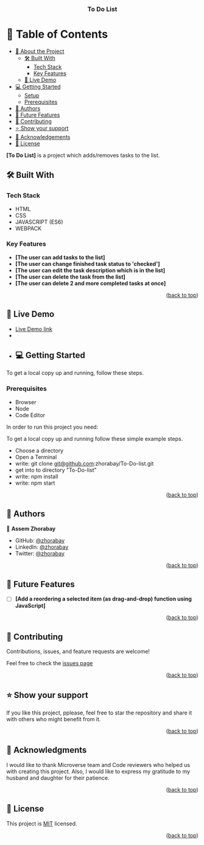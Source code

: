 <a name="readme-top"></a>
<div align="center">
  <h3><b>To Do List</b></h3>
</div>

# 📗 Table of Contents

- [📖 About the Project](#about-project)
  - [🛠 Built With](#built-with)
    - [Tech Stack](#tech-stack)
    - [Key Features](#key-features)
  - [🚀 Live Demo](#live-demo)
- [💻 Getting Started](#getting-started)
  - [Setup](#setup)
  - [Prerequisites](#prerequisites)
- [👥 Authors](#authors)
- [🔭 Future Features](#future-features)
- [🤝 Contributing](#contributing)
- [⭐️ Show your support](#support)
- [🙏 Acknowledgements](#acknowledgements)
- [📝 License](#license)


**[To Do List]** is a project which adds/removes tasks to the list.<br />

## 🛠 Built With <a name="built-with"></a>

### Tech Stack <a name="tech-stack"></a>
 - HTML 
 - CSS
 - JAVASCRIPT (ES6)
 - WEBPACK

### Key Features <a name="key-features"></a>

- **[The user can add tasks to the list]**
- **[The user can change finished task status to 'checked']**
- **[The user can edit the task description which is in the list]**
- **[The user can delete the task from the list]**
- **[The user can delete 2 and more completed tasks at once]**

<p align="right">(<a href="#readme-top">back to top</a>)</p>

## 🚀 Live Demo <a name="live-demo"></a>

- [Live Demo link](https://zhorabay.github.io/To-Do-list/dist/)
-
- ## 💻 Getting Started <a name="getting-started"></a>

To get a local copy up and running, follow these steps.

### Prerequisites
- Browser
- Node
- Code Editor

In order to run this project you need:

To get a local copy up and running follow these simple example steps.

- Choose a directory
- Open a Terminal
- write: git clone git@github.com:zhorabay/To-Do-list.git
- get into to directory "To-Do-list"
- write: npm install
- write: npm start

<p align="right">(<a href="#readme-top">back to top</a>)</p>

## 👥 Authors <a name="authors"></a>
  
👤 **Assem Zhorabay**

- GitHub: [@zhorabay](https://github.com/zhorabay)
- LinkedIn: [@zhorabay](https://www.linkedin.com/mwlite/in/zhorabay)
- Twitter: [@zhorabay](https://twitter.com/AssemZhorabay)

<p align="right">(<a href="#readme-top">back to top</a>)</p>

## 🔭 Future Features <a name="future-features"></a>

- [ ] **[Add a reordering a selected item (as drag-and-drop) function using JavaScript]**

<p align="right">(<a href="#readme-top">back to top</a>)</p>


## 🤝 Contributing <a name="contributing"></a>

Contributions, issues, and feature requests are welcome!

Feel free to check the [issues page](https://github.com/zhorabay/To-Do-list/issues)

<p align="right">(<a href="#readme-top">back to top</a>)</p>


## ⭐️ Show your support <a name="support"></a>

If you like this project, pplease, feel free to star the repository and share it with others who might benefit from it.

<p align="right">(<a href="#readme-top">back to top</a>)</p>


## 🙏 Acknowledgments <a name="acknowledgements"></a>

I would like to thank Microverse team and Code reviewers who helped us with creating this project. Also, I would like to express my gratitude to my husband and daughter for their patience.

<p align="right">(<a href="#readme-top">back to top</a>)</p>


## 📝 License <a name="license"></a>

This project is [MIT](./LICENSE) licensed.

<p align="right">(<a href="#readme-top">back to top</a>)</p>
